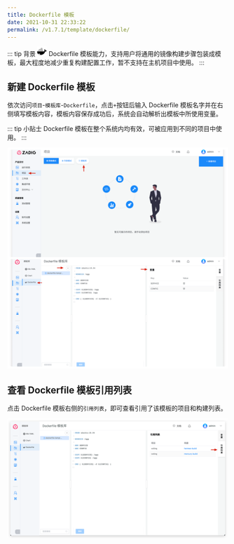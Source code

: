 ```yaml
---
title: Dockerfile 模板
date: 2021-10-31 22:33:22
permalink: /v1.7.1/template/dockerfile/
---
```


::: tip 背景
<img style="width:22px; height:22px" src="./_images/docker.svg"></img> Dockerfile 模板能力，支持用户将通用的镜像构建步骤包装成模板，最大程度地减少重复构建配置工作，暂不支持在主机项目中使用。
:::

## 新建 Dockerfile 模板

依次访问`项目`-`模板库`-`Dockerfile`，点击`+`按钮后输入 Dockerfile 模板名字并在右侧填写模板内容，模板内容保存成功后，系统会自动解析出模板中所使用变量。

::: tip 小贴士
Dockerfile 模板在整个系统内均有效，可被应用到不同的项目中使用。
:::

![添加 Dockerfile 模板](./_images/create_dockerfile_template.png)

## 查看 Dockerfile 模板引用列表

点击 Dockerfile 模板右侧的`引用列表`，即可查看引用了该模板的项目和构建列表。

![查看 Dockerfile 模板引用列表](./_images/show_dockerfile_template_ref.png)
